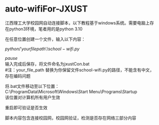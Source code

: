 # auto-wifiFor-JXUST
江西理工大学校园网自动连接脚本，以下教程基于windows系统。需要电脑上存在python3环境，笔者用的是python 3.10  

在任意位置创建一个文件，输入以下内容： 

$python /'your file path'/school-wifi.py$  

$pause$  
输入完成后保存，将文件命名为jxustCon.bat  
#注：your_file_path 替换为你保留文件school-wifi.py的路径，不能含有中文，存在编码问题  

将.bat文件移动至以下位置：  
C:\ProgramData\Microsoft\Windows\Start Menu\Programs\Startup  
该位置对计算机所有用户生效  

重启即可验证是否生效  

脚本内容包含连接校园网，校园网验证，检测是否存在网络三部分内容  
